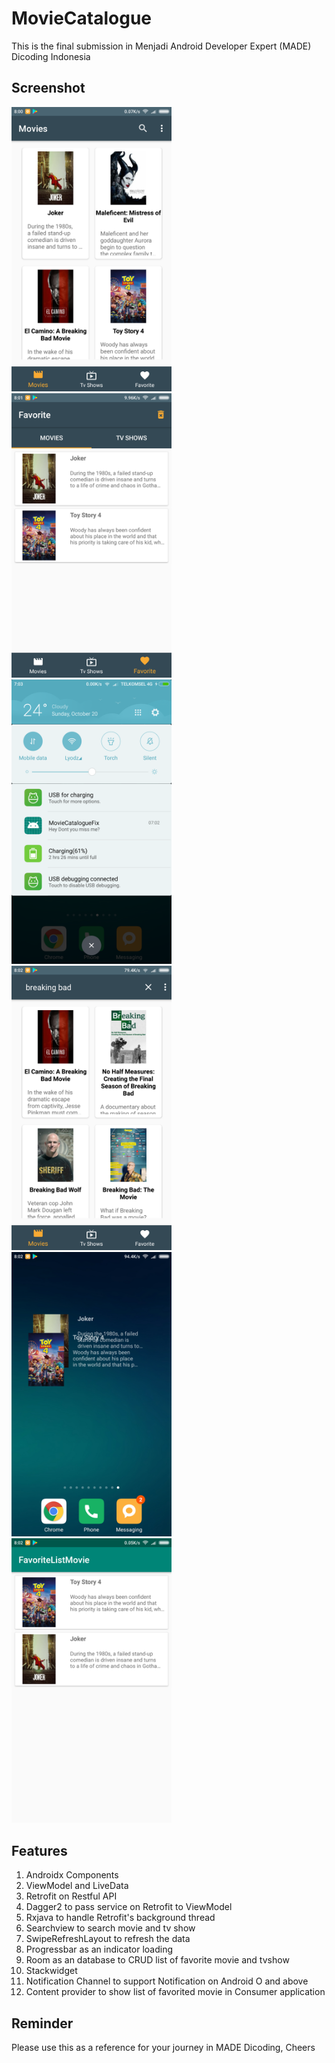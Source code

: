 # MovieCatalogue
This is the final submission in Menjadi Android Developer Expert (MADE) Dicoding Indonesia

## Screenshot
<img src="https://github.com/esek13L/MovieCatalogue/blob/master/screenshot/Screenshot_2019-10-18-08-00-49-212_com.esekiel.moviecatalogue.png" width="256">&nbsp;&nbsp;&nbsp;<img src="https://github.com/esek13L/MovieCatalogue/blob/master/screenshot/Screenshot_2019-10-18-08-01-08-913_com.esekiel.moviecatalogue.png" width="256">&nbsp;&nbsp;&nbsp;<img src="https://github.com/esek13L/MovieCatalogue/blob/master/screenshot/Screenshot_2019-10-20-07-03-27-179_com.miui.home.png" width="256">&nbsp;&nbsp;&nbsp;<img src="https://github.com/esek13L/MovieCatalogue/blob/master/screenshot/Screenshot_2019-10-18-08-02-08-561_com.esekiel.moviecatalogue.png" width="256">&nbsp;&nbsp;&nbsp;<img src="https://github.com/esek13L/MovieCatalogue/blob/master/screenshot/Screenshot_2019-10-18-08-02-25-746_com.android.incallui.png" width="256">&nbsp;&nbsp;&nbsp;<img src="https://github.com/esek13L/MovieCatalogue/blob/master/screenshot/Screenshot_2019-10-18-08-02-50-889_com.esekiel.favoritelistmovie.png" width="256">

## Features
1. Androidx Components
2. ViewModel and LiveData
3. Retrofit on Restful API
4. Dagger2 to pass service on Retrofit to ViewModel
5. Rxjava to handle Retrofit's background thread
6. Searchview to search movie and tv show 
7. SwipeRefreshLayout to refresh the data
8. Progressbar as an indicator loading
9. Room as an database to CRUD list of favorite movie and tvshow
10. Stackwidget
11. Notification Channel to support Notification on Android O and above
12. Content provider to show list of favorited movie in Consumer application

## Reminder
Please use this as a reference for your journey in MADE Dicoding, Cheers 


